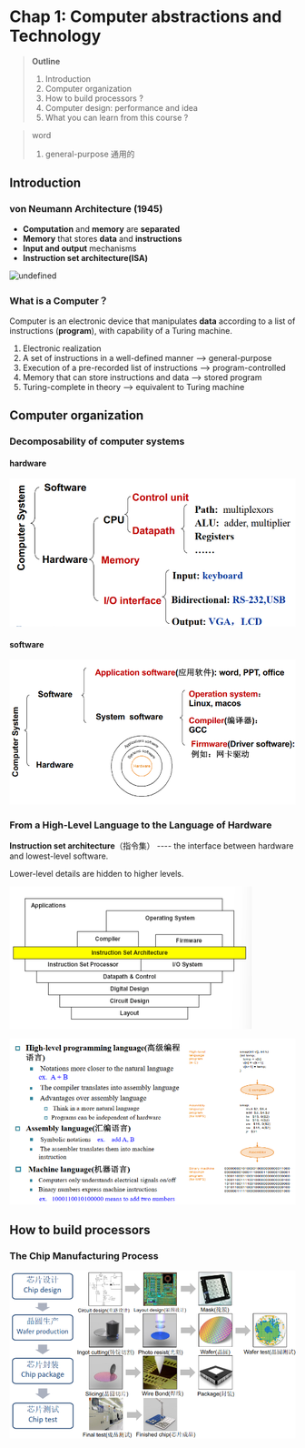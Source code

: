 # Chap 1: Computer abstractions and Technology  

> **Outline**  
>
> 1. Introduction
> 2. Computer organization 
> 3. How to build processors ?
> 4. Computer design: performance and idea 
> 5. What you can learn from this course ?

> word
>
> 1. general-purpose 通用的

## Introduction

### von Neumann Architecture (1945)

- **Computation** and **memory** are **separated**
- **Memory** that stores **data** and **instructions**  
- **Input and output** mechanisms  
- **Instruction set architecture(ISA)**  

![undefined](https://upload.wikimedia.org/wikipedia/commons/thumb/e/e5/Von_Neumann_Architecture.svg/1024px-Von_Neumann_Architecture.svg.png)

### What is a Computer？

Computer is an electronic device that manipulates **data** according to a list of instructions (**program**), with capability of a Turing machine.

1. Electronic realization  
2. A set of instructions in a well-defined manner  --> general-purpose
3. Execution of a pre-recorded list of instructions  --> program-controlled
4. Memory that can store instructions and data  --> stored program  
5. Turing-complete in theory  --> equivalent to Turing machine  

## Computer organization  

### Decomposability of computer systems  

#### hardware

![image-20240227151438099](https://raw.githubusercontent.com/RimLutienpeist/image-hosting/main/image-20240227151438099.png)

#### software

![image-20240227152852755](https://raw.githubusercontent.com/RimLutienpeist/image-hosting/main/image-20240227152852755.png)

### From a High-Level Language to the Language of Hardware  

**Instruction set architecture**（指令集） ---- the interface between hardware and lowest-level software.

Lower-level details are hidden to higher levels.

![image-20240227153000185](https://raw.githubusercontent.com/RimLutienpeist/image-hosting/main/image-20240227153000185.png)

![image-20240227153113133](https://raw.githubusercontent.com/RimLutienpeist/image-hosting/main/image-20240227153113133.png)

## How to build processors   

### The Chip Manufacturing Process  

![image-20240227153237352](https://raw.githubusercontent.com/RimLutienpeist/image-hosting/main/image-20240227153237352.png)

